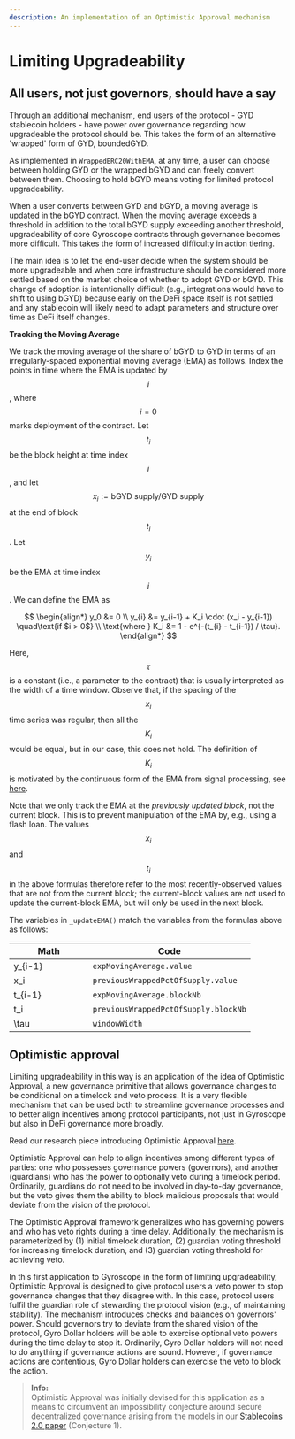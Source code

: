 ```yaml
---
description: An implementation of an Optimistic Approval mechanism
---
```


# Limiting Upgradeability

## All users, not just governors, should have a say

Through an additional mechanism, end users of the protocol - GYD stablecoin holders - have  power over governance regarding how upgradeable the protocol should be. This takes the form of an alternative 'wrapped' form of GYD, boundedGYD.

As implemented in `WrappedERC20WithEMA`, at any time, a user can choose between holding GYD or the wrapped bGYD and can freely convert between them. Choosing to hold bGYD means voting for limited protocol upgradeability.&#x20;

When a user converts between GYD and bGYD, a moving average is updated in the bGYD contract. When the moving average exceeds a threshold in addition to the total bGYD supply exceeding another threshold, upgradeability of core Gyroscope contracts through governance becomes more difficult. This takes the form of increased difficulty in action tiering.

The main idea is to let the end-user decide when the system should be more upgradeable and when core infrastructure should be considered more settled based on the market choice of whether to adopt GYD or bGYD. This change of adoption is intentionally difficult (e.g., integrations would have to shift to using bGYD) because early on the DeFi space itself is not settled and any stablecoin will likely need to adapt parameters and structure over time as DeFi itself changes.

**Tracking the Moving Average**

We track the moving average of the share of bGYD to GYD in terms of an irregularly-spaced exponential moving average (EMA) as follows. Index the points in time where the EMA is updated by $$i$$, where $$i=0$$ marks deployment of the contract. Let $$t_i$$be the block height at time index $$i$$, and let $$x_i := \text{bGYD supply}/\text{GYD supply}$$ at the end of block $$t_i$$. Let $$y_i$$be the EMA at time index $$i$$. We can define the EMA as

$$
\begin{align*} y_0 &= 0 \\ y_{i} &= y_{i-1} + K_i \cdot (x_i - y_{i-1}) \quad\text{if $i > 0$} \\ \text{where } K_i &= 1 - e^{-(t_{i} - t_{i-1}) / \tau}. \end{align*}
$$

Here, $$\tau$$ is a constant (i.e., a parameter to the contract) that is usually interpreted as the width of a time window. Observe that, if the spacing of the $$x_i$$ time series was regular, then all the $$K_i$$ would be equal, but in our case, this does not hold. The definition of $$K_i$$ is motivated by the continuous form of the EMA from signal processing, see [here](https://stackoverflow.com/a/1027808/266614).

Note that we only track the EMA at the _previously updated block_, not the current block. This is to prevent manipulation of the EMA by, e.g., using a flash loan. The values $$x_i$$ and $$t_i$$ in the above formulas therefore refer to the most recently-observed values that are not from the current block; the current-block values are not used to update the current-block EMA, but will only be used in the next block.

The variables in `_updateEMA()` match the variables from the formulas above as follows:

<table><thead><tr><th width="127">Math</th><th>Code</th></tr></thead><tbody><tr><td><span class="math">y_{i-1}</span></td><td><code>expMovingAverage.value</code></td></tr><tr><td><span class="math">x_i</span></td><td><code>previousWrappedPctOfSupply.value</code></td></tr><tr><td><span class="math">t_{i-1}</span></td><td><code>expMovingAverage.blockNb</code></td></tr><tr><td><span class="math">t_i</span></td><td><code>previousWrappedPctOfSupply.blockNb</code></td></tr><tr><td><span class="math">\tau</span></td><td><code>windowWidth</code></td></tr></tbody></table>



## Optimistic approval

Limiting upgradeability in this way is an application of the idea of Optimistic Approval, a new governance primitive that allows governance changes to be conditional on a timelock and veto process. It is a very flexible mechanism that can be used both to streamline governance processes and to better align incentives among protocol participants, not just in Gyroscope but also in DeFi governance more broadly.

Read our research piece introducing Optimistic Approval [here](https://ournetwork.substack.com/p/our-network-deep-dive-2).

Optimistic Approval can help to align incentives among different types of parties: one who possesses governance powers (governors), and another (guardians) who has the power to optionally veto during a timelock period. Ordinarily, guardians do not need to be involved in day-to-day governance, but the veto gives them the ability to block malicious proposals that would deviate from the vision of the protocol.

The Optimistic Approval framework generalizes who has governing powers and who has veto rights during a time delay. Additionally, the mechanism is parameterized by (1) initial timelock duration, (2) guardian voting threshold for increasing timelock duration, and (3) guardian voting threshold for achieving veto.

In this first application to Gyroscope in the form of limiting upgradeability, Optimistic Approval is designed to give protocol users a veto power to stop governance changes that they disagree with. In this case, protocol users fulfil the guardian role of stewarding the protocol vision (e.g., of maintaining stability). The mechanism introduces checks and balances on governors' power. Should governors try to deviate from the shared vision of the protocol, Gyro Dollar holders will be able to exercise optional veto powers during the time delay to stop it. Ordinarily, Gyro Dollar holders will not need to do anything if governance actions are sound. However, if governance actions are contentious, Gyro Dollar holders can exercise the veto to block the action.

> **Info:**  
> Optimistic Approval was initially devised for this application as a means to circumvent an impossibility conjecture around secure decentralized governance arising from the models in our [Stablecoins 2.0 paper](https://arxiv.org/abs/2006.12388) (Conjecture 1).

